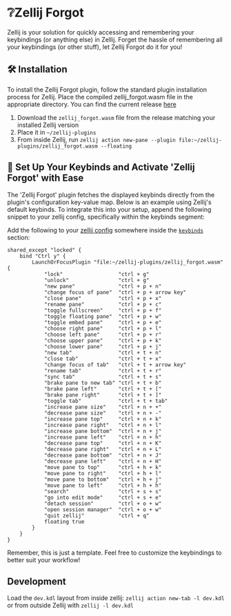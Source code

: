 # ❔Zellij Forgot

Zellij is your solution for quickly accessing and remembering your keybindings (or anything else) in Zellij.
Forget the hassle of remembering all your keybindings (or other stuff), let Zellij Forgot do it for you!

## 🛠️ Installation

To install the Zellij Forgot plugin, follow the standard plugin installation process for Zellij.
Place the compiled zellij_forgot.wasm file in the appropriate directory.
You can find the current release [here](https://github.com)

1. Download the `zellij_forgot.wasm` file from the release matching your installed Zellij version
2. Place it in `~/zellij-plugins`
3. From inside Zellij, run `zellij action new-pane --plugin file:~/zellij-plugins/zellij_forgot.wasm --floating`

## 🎹 Set Up Your Keybinds and Activate 'Zellij Forgot' with Ease

The 'Zellij Forgot' plugin fetches the displayed keybinds directly from the plugin's configuration key-value map.
Below is an example using Zellij's default keybinds.
To integrate this into your setup, append the following snippet to your zellij config, specifically within the keybinds segment:

Add the following to your [zellij config](https://zellij.dev/documentation/configuration.html) somewhere inside the [`keybinds`](https://zellij.dev/documentation/keybindings.html) section:

```kdl
shared_except "locked" {
    bind "Ctrl y" {
        LaunchOrFocusPlugin "file:~/zellij-plugins/zellij_forgot.wasm" {
            "lock"                  "ctrl + g"
            "unlock"                "ctrl + g"
            "new pane"              "ctrl + p + n"
            "change focus of pane"  "ctrl + p + arrow key"
            "close pane"            "ctrl + p + x"
            "rename pane"           "ctrl + p + c"
            "toggle fullscreen"     "ctrl + p + f"
            "toggle floating pane"  "ctrl + p + w"
            "toggle embed pane"     "ctrl + p + e"
            "choose right pane"     "ctrl + p + l"
            "choose left pane"      "ctrl + p + r"
            "choose upper pane"     "ctrl + p + k"
            "choose lower pane"     "ctrl + p + j"
            "new tab"               "ctrl + t + n"
            "close tab"             "ctrl + t + x"
            "change focus of tab"   "ctrl + t + arrow key"
            "rename tab"            "ctrl + t + r"
            "sync tab"              "ctrl + t + s"
            "brake pane to new tab" "ctrl + t + b"
            "brake pane left"       "ctrl + t + ["
            "brake pane right"      "ctrl + t + ]"
            "toggle tab"            "ctrl + t + tab"
            "increase pane size"    "ctrl + n + +"
            "decrease pane size"    "ctrl + n + -"
            "increase pane top"     "ctrl + n + k"
            "increase pane right"   "ctrl + n + l"
            "increase pane bottom"  "ctrl + n + j"
            "increase pane left"    "ctrl + n + h"
            "decrease pane top"     "ctrl + n + K"
            "decrease pane right"   "ctrl + n + L"
            "decrease pane bottom"  "ctrl + n + J"
            "decrease pane left"    "ctrl + n + H"
            "move pane to top"      "ctrl + h + k"
            "move pane to right"    "ctrl + h + l"
            "move pane to bottom"   "ctrl + h + j"
            "move pane to left"     "ctrl + h + h"
            "search"                "ctrl + s + s"
            "go into edit mode"     "ctrl + s + e"
            "detach session"        "ctrl + o + w"
            "open session manager"  "ctrl + o + w"
            "quit zellij"           "ctrl + q"
            floating true
        }
    }
}
```

Remember, this is just a template. Feel free to customize the keybindings to better suit your workflow!

## Development

Load the `dev.kdl` layout from inside zellij: `zellij action new-tab -l dev.kdl` or from outside Zellij with `zellij -l dev.kdl`
